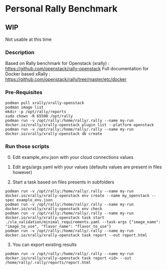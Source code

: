# Personal Rally Benchmark

## WIP 

Not usable at this time

### Description

Based on Rally benchmark for Openstack (xrally) : https://github.com/openstack/rally-openstack
Full documentation for Docker based xRally : https://github.com/openstack/rally/tree/master/etc/docker

### Pre-Requisites

```
podman pull xrally/xrally-openstack
podman image list
mkdir -p /opt/rally/reports
sudo chown -R 65500 /opt/rally
podman run -v /opt/rally:/home/rally/.rally --name my-run docker.io/xrally/xrally-openstack plugin list --platform openstack
podman run -v /opt/rally:/home/rally/.rally --name my-run docker.io/xrally/xrally-openstack db create 
```

### Run those scripts 

0. Edit example_env.json with your cloud connections values

1. Edit args/args.yaml with your values (defaults values are present in files however)

2. Start a task based on files presents in subfolders

```
podman run -v /opt/rally:/home/rally/.rally --name my-run docker.io/xrally/xrally-openstack env create --name my_openstack --spec example_env.json 
podman run -v /opt/rally:/home/rally/.rally --name my-run docker.io/xrally/xrally-openstack env check 
podman run -v /opt/rally:/home/rally/.rally --name my-run docker.io/xrally/xrally-openstack task start ./sla_validation/minimal_requirements.yaml --task-args {"image_name": "image_to_use", "flavor_name": "flavor_to_use"} 
podman run -v /opt/rally:/home/rally/.rally --name my-run docker.io/xrally/xrally-openstack task report --out report.html
```

3. You can export existing results 

```
podman run -v /opt/rally:/home/rally/.rally --name my-run docker.io/xrally/xrally-openstack task report <id> --out /home/rally/.rally/reports/report.html
```
